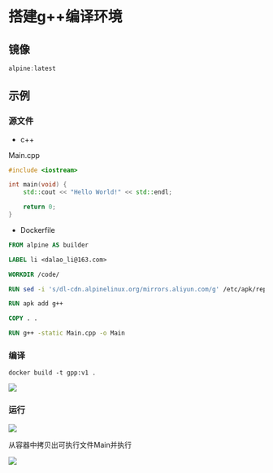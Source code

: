 <!--
 * @Description: 
 * @Version: 1.0
 * @Author: Li Yuanhao
 * @Email: dalao_li@163.com
 * @Date: 2023-02-07 00:12:47
 * @LastEditors: Li Yuanhao
 * @LastEditTime: 2023-02-07 00:22:38
-->

# 搭建g++编译环境

## 镜像

```c
alpine:latest
```

## 示例

### 源文件

- c++

Main.cpp

```c++
#include <iostream>

int main(void) {
    std::cout << "Hello World!" << std::endl;

    return 0;
}
```

- Dockerfile

```dockerfile
FROM alpine AS builder

LABEL li <dalao_li@163.com>

WORKDIR /code/

RUN sed -i 's/dl-cdn.alpinelinux.org/mirrors.aliyun.com/g' /etc/apk/repositories

RUN apk add g++

COPY . .

RUN g++ -static Main.cpp -o Main
```


### 编译

```
docker build -t gpp:v1 .
```

![](https://cdn.hurra.ltd/img/20230207002040.png)



### 运行

![](https://cdn.hurra.ltd/img/20230207002122.png)

从容器中拷贝出可执行文件Main并执行

![](https://cdn.hurra.ltd/img/20230207002230.png)


